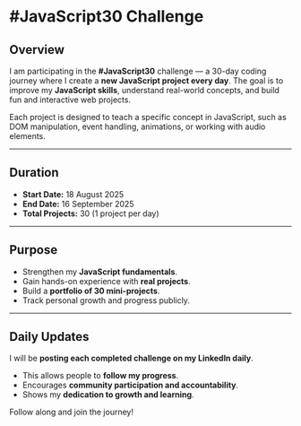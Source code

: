 # #JavaScript30 Challenge

## Overview
I am participating in the **#JavaScript30** challenge — a 30-day coding journey where I create a **new JavaScript project every day**. The goal is to improve my **JavaScript skills**, understand real-world concepts, and build fun and interactive web projects.

Each project is designed to teach a specific concept in JavaScript, such as DOM manipulation, event handling, animations, or working with audio elements.

---

## Duration
- **Start Date:** 18 August 2025
- **End Date:** 16 September 2025
- **Total Projects:** 30 (1 project per day)

---

## Purpose
- Strengthen my **JavaScript fundamentals**.  
- Gain hands-on experience with **real projects**.  
- Build a **portfolio of 30 mini-projects**.  
- Track personal growth and progress publicly.

---

## Daily Updates
I will be **posting each completed challenge on my LinkedIn daily**.  
- This allows people to **follow my progress**.  
- Encourages **community participation and accountability**.  
- Shows my **dedication to growth and learning**.

Follow along and join the journey! 
